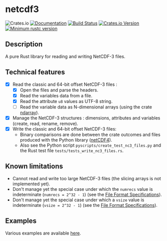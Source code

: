 # netcdf3

![Crates.io](https://img.shields.io/crates/l/netcdf3)
[![Documentation](https://docs.rs/netcdf3/badge.svg)](https://docs.rs/netcdf3)
[![Build Status](https://travis-ci.com/julienbonte/netcdf3.svg?branch=master)](https://travis-ci.com/julienbonte/netcdf3)
[![Crates.io Version](https://img.shields.io/crates/v/netcdf3.svg)](https://crates.io/crates/netcdf3)
[![Minimum rustc version](https://img.shields.io/badge/rustc-1.40.0+-lightgray.svg)](#rust-version-requirements)

## Description

A pure Rust library for reading and writing NetCDF-3 files.

## Technical features

- [X] Read the classic and 64-bit offset NetCDF-3 files :
    - [X] Open the files and parse the headers.
    - [X] Read the variables data from a file.
    - [X] Read the attribute `u8` values as UTF-8 string.
    - [ ] Read the variable data as N-dimensional arrays (using the crate [ndarray](https://github.com/rust-ndarray/ndarray)).
- [X] Manage the NetCDF-3 structures : dimensions, attributes and variables (create, read, rename, remove).
- [X] Write the classic and 64-bit offset NetCDF-3 files:
    - Binary comparisons are done between the crate outcomes and files produced with the Python library ([netCDF4](https://github.com/Unidata/netcdf4-python)).
    - Also see the Python script `pyscripts/create_test_nc3_files.py` and the Rust test file `tests/tests_write_nc3_files.rs`.

## Known limitations

- Cannot read and write too large NetCDF-3 files (the slicing arrays is not implemented yet).
- Don't manage yet the special case under which the `numrecs` value is indeterminate (`numrecs = 2^32 - 1`) (see the [File Format Specifications][File_Format_Specs]).
- Don't manage yet the special case under which a `vsize` value is indeterminate (`vsize = 2^32 - 1`) (see the [File Format Specifications][File_Format_Specs]).


## Examples

Various examples are available [here](https://docs.rs/netcdf3).

[File_Format_Specs]: https://www.unidata.ucar.edu/software/netcdf/docs/file_format_specifications.html
